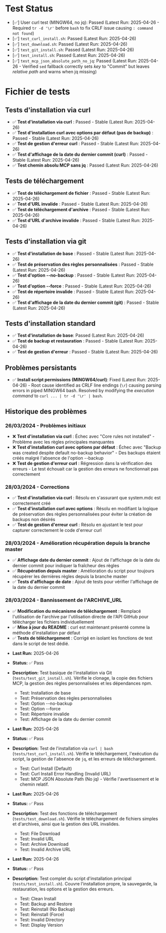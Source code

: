 # Test Status

- [✅] User curl test (MINGW64, no jq): Passed (Latest Run: 2025-04-26 - Required `tr -d '\r'` before `bash` to fix CRLF issue causing `: command not found`)
- [✅] `test_curl_install.sh`: Passed (Latest Run: 2025-04-26)
- [✅] `test_download.sh`: Passed (Latest Run: 2025-04-26)
- [✅] `test_git_install.sh`: Passed (Latest Run: 2025-04-26)
- [✅] `test_install.sh`: Passed (Latest Run: 2025-04-26)
- [✅] `test_mcp_json_absolute_path_no_jq`: Passed (Latest Run: 2025-04-26 - Verified `sed` fallback correctly sets *key* to "Commit" but leaves *relative path* and warns when jq missing)

# Fichier de tests

## Tests d'installation via curl
- ✅ **Test d'installation via curl** : Passed - Stable (Latest Run: 2025-04-26)
- ✅ **Test d'installation curl avec options par défaut (pas de backup)** : Passed - Stable (Latest Run: 2025-04-26)
- ✅ **Test de gestion d'erreur curl** : Passed - Stable (Latest Run: 2025-04-26)
- ✅ **Test d'affichage de la date du dernier commit (curl)** : Passed - Stable (Latest Run: 2025-04-26)
- ✅ **Test chemin absolu MCP sans jq** : Passed (Latest Run: 2025-04-26)

## Tests de téléchargement
- ✅ **Test de téléchargement de fichier** : Passed - Stable (Latest Run: 2025-04-26)
- ✅ **Test d'URL invalide** : Passed - Stable (Latest Run: 2025-04-26)
- ✅ **Test de téléchargement d'archive** : Passed - Stable (Latest Run: 2025-04-26)
- ✅ **Test d'URL d'archive invalide** : Passed - Stable (Latest Run: 2025-04-26)

## Tests d'installation via git
- ✅ **Test d'installation de base** : Passed - Stable (Latest Run: 2025-04-26)
- ✅ **Test de préservation des règles personnalisées** : Passed - Stable (Latest Run: 2025-04-26)
- ✅ **Test d'option --no-backup** : Passed - Stable (Latest Run: 2025-04-26)
- ✅ **Test d'option --force** : Passed - Stable (Latest Run: 2025-04-26)
- ✅ **Test de répertoire invalide** : Passed - Stable (Latest Run: 2025-04-26)
- ✅ **Test d'affichage de la date du dernier commit (git)** : Passed - Stable (Latest Run: 2025-04-26)

## Tests d'installation standard
- ✅ **Test d'installation de base**: Passed (Latest Run: 2025-04-26)
- ✅ **Test de backup et restauration** : Passed - Stable (Latest Run: 2025-04-26)
- ✅ **Test de gestion d'erreur** : Passed - Stable (Latest Run: 2025-04-26)

## Problèmes persistants
- ✅ **Install script permissions (MINGW64/curl)**: Fixed (Latest Run: 2025-04-26) - Root cause identified as CRLF line endings (`\r`) causing parsing errors in piped MINGW64 bash. Resolved by modifying the *execution command* to `curl ... | tr -d '\r' | bash`.

## Historique des problèmes

### 26/03/2024 - Problèmes initiaux
- ❌ **Test d'installation via curl** : Échec avec "Core rules not installed" - Problème avec les règles principales manquantes
- ❌ **Test d'installation curl avec options par défaut** : Échec avec "Backup was created despite default no-backup behavior" - Des backups étaient créés malgré l'absence de l'option --backup
- ❌ **Test de gestion d'erreur curl** : Régression dans la vérification des erreurs - Le test échouait car la gestion des erreurs ne fonctionnait pas correctement

### 28/03/2024 - Corrections
- ✅ **Test d'installation via curl** : Résolu en s'assurant que system.mdc est correctement créé
- ✅ **Test d'installation curl avec options** : Résolu en modifiant la logique de préservation des règles personnalisées pour éviter la création de backups non désirés
- ✅ **Test de gestion d'erreur curl** : Résolu en ajustant le test pour capturer correctement le code d'erreur curl

### 28/03/2024 - Amélioration récupération depuis la branche master
- ✅ **Affichage date du dernier commit** : Ajout de l'affichage de la date du dernier commit pour indiquer la fraîcheur des règles
- ✅ **Récupération depuis master** : Amélioration du script pour toujours récupérer les dernières règles depuis la branche master
- ✅ **Tests d'affichage de date** : Ajout de tests pour vérifier l'affichage de la date du dernier commit

### 28/03/2024 - Bannissement de l'ARCHIVE_URL
- ✅ **Modification du mécanisme de téléchargement** : Remplacé l'utilisation de l'archive par l'utilisation directe de l'API GitHub pour télécharger les fichiers individuellement
- ✅ **Mise à jour du README** : curl est maintenant présenté comme la méthode d'installation par défaut
- ✅ **Tests de téléchargement** : Corrigé en isolant les fonctions de test dans le script de test dédié. 

*   **Last Run:** 2025-04-26
*   **Status:** ✅ Pass
*   **Description:** Test basique de l'installation via Git (`tests/test_git_install.sh`). Vérifie le clonage, la copie des fichiers MCP, la gestion des règles personnalisées et les dépendances npm.
    *   Test: Installation de base
    *   Test: Préservation des règles personnalisées
    *   Test: Option --no-backup
    *   Test: Option --force
    *   Test: Répertoire invalide
    *   Test: Affichage de la date du dernier commit

*   **Last Run:** 2025-04-26
*   **Status:** ✅ Pass
*   **Description:** Test de l'installation via `curl | bash` (`tests/test_curl_install.sh`). Vérifie le téléchargement, l'exécution du script, la gestion de l'absence de `jq`, et les erreurs de téléchargement.
    *   Test: Curl Install (Default)
    *   Test: Curl Install Error Handling (Invalid URL)
    *   Test: MCP JSON Absolute Path (No jq) - Vérifie l'avertissement et le chemin relatif.

*   **Last Run:** 2025-04-26
*   **Status:** ✅ Pass
*   **Description:** Test des fonctions de téléchargement (`tests/test_download.sh`). Vérifie le téléchargement de fichiers simples et d'archives, ainsi que la gestion des URL invalides.
    *   Test: File Download
    *   Test: Invalid URL
    *   Test: Archive Download
    *   Test: Invalid Archive URL

*   **Last Run:** 2025-04-26
*   **Status:** ✅ Pass
*   **Description:** Test complet du script d'installation principal (`tests/test_install.sh`). Couvre l'installation propre, la sauvegarde, la restauration, les options et la gestion des erreurs.
    *   Test: Clean Install
    *   Test: Backup and Restore
    *   Test: Reinstall (No Backup)
    *   Test: Reinstall (Force)
    *   Test: Invalid Directory
    *   Test: Display Version 